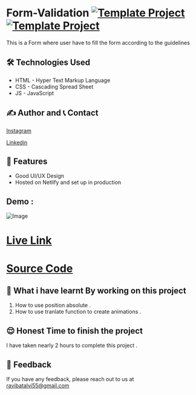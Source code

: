 # Form-Validation [![Template Project](https://img.shields.io/badge/Web-App-red)](http://www.gnu.org/licenses/agpl-3.0) [![Template Project](https://img.shields.io/badge/Technologies%20-HTML%2FCSS%2FJS-brightgreen)](http://www.gnu.org/licenses/agpl-3.0)

This is a Form where user have to fill the form according to the guidelines

## 🛠 Technologies Used

- HTML - Hyper Text Markup Language
- CSS - Cascading Spread Sheet
- JS - JavaScript

## ✍️ Author and 📞 Contact

[Instagram](https://www.instagram.com/ravibatalvi752/)

[Linkedin](https://www.linkedin.com/in/ravi-kumar-9a42a8174/)

## 📝 Features

- Good UI/UX Design
- Hosted on Netlify and set up in production

## Demo :

![Image](./Images/img.png)

# [Live Link](image-corousel.netlify.app)

# [Source Code](https://github.com/RaviTesla1/Image-Carousel)

## 🤔 What i have learnt By working on this project

1. How to use position absolute .
2. How to use tranlate function to create animations .

## 😌 Honest Time to finish the project

I have taken nearly 2 hours to complete this project .

## 👀 Feedback

If you have any feedback, please reach out to us at ravibatalvi55@gmail.com
